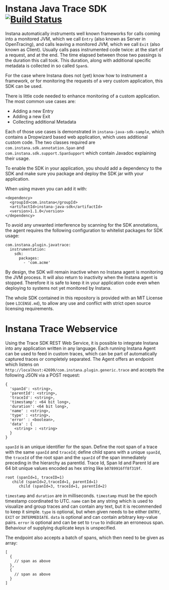 # Instana Java Trace SDK &nbsp; [![Build Status](https://travis-ci.org/instana/instana-java-sdk.svg?branch=master)](https://travis-ci.org/instana/instana-java-sdk)

Instana automatically instruments well known frameworks for calls coming into a
monitored JVM, which we call `Entry` (also known as Server in OpenTracing), and
calls leaving a monitored JVM, which we call `Exit` (also known as Client).
Usually calls pass instrumented code twice: at the start of a request, and at
the end. The time elapsed between those two passings is the duration this call
took.
This duration, along with additional specific metadata is collected in so called
`Span`s.

For the case where Instana does not (yet) know how to instrument a framework,
or for monitoring the requests of a very custom application, this SDK can be
used.

There is little code needed to enhance monitoring of a custom application.
The most common use cases are:

* Adding a new Entry
* Adding a new Exit
* Collecting additional Metadata

Each of those use cases is demonstrated in `instana-java-sdk-sample`, which
contains a Dropwizard based web application, which uses additional custom code.
The two classes required are `com.instana.sdk.annotation.Span` and
`com.instana.sdk.support.SpanSupport` which contain Javadoc explaining their
usage.

To enable the SDK in your application, you should add a dependency to the SDK
and make sure you package and deploy the SDK jar with your application.

When using maven you can add it with:

```
<dependency>
  <groupId>com.instana</groupId>
  <artifactId>instana-java-sdk</artifactId>
  <version>1.1.0</version>
</dependency>
```

To avoid any unwanted interference by scanning for the SDK annotations, the
agent requires the following configuration to whitelist packages for SDK usage:

```
com.instana.plugin.javatrace:
  instrumentation:
    sdk:
      packages:
        - 'com.acme'
```

By design, the SDK will remain inactive when no Instana agent is monitoring the
JVM process. It will also return to inactivity when the Instana agent is
stopped. Therefore it is safe to keep it in your application code even when
deploying to systems not yet monitored by Instana.



The whole SDK contained in this repository is provided with an MIT License
(see `LICENSE.md`), to allow any use and conflict with strict open source
licensing requirements.

# Instana Trace Webservice

Using the Trace SDK REST Web Service, it is possible to integrate Instana into
any application written in any language. Each running Instana Agent can be used
to feed in custom traces, which can be part of automatically captured traces or
completely separated. The Agent offers an endpoint which listens on
`http://localhost:42699/com.instana.plugin.generic.trace` and accepts the
following JSON via a POST request:

```
{
  'spanId': <string>,
  'parentId': <string>,
  'traceId': <string>,
  'timestamp': <64 bit long>,
  'duration': <64 bit long>,
  'name' : <string>,
  'type' : <string>,
  'error' : <boolean>,
  'data' : {
    <string> : <string>
  }
}
```

`spanId` is an unique identifier for the span. Define the root span of a trace
with the same `spanId` and `traceId`; define child spans with a unique `spanId`,
the `traceId` of the root span and the `spanId` of the span immediately
preceding in the hierarchy as parentId. Trace Id, Span Id and Parent Id are
64 bit unique values encoded as hex string like `b0789916ff8f319f`.

```
root (spanId=1, traceID=1)
   child (spanId=2,traceId=1, parentId=1)
      child (spanId=3, traceId=1, parentId=2)
```

`timestamp` and `duration` are in milliseconds.  `timestamp` must be the epoch
timestamp coordinated to UTC. `name` can be any string which is used to
visualize and group traces and can contain any text, but it is recommended to
keep it simple. `type` is optional, but when given needs to be either `ENTRY`,
`EXIT` or `INTERMEDIATE`. `data` is optional and can contain arbitrary
key-value pairs. `error` is optional and can be set to `true` to indicate an
erroneous span. Behaviour of supplying duplicate keys is unspecified.

The endpoint also accepts a batch of spans, which then need to be given as array:
```
[
  {
    // span as above
  },
  {
    // span as above
  }
]
